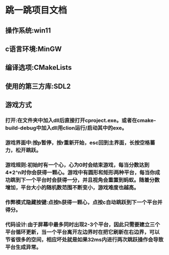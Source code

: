 # 跳一跳项目文档

## 操作系统:win11

## c语言环境:MinGW

## 编译选项:CMakeLists

## 使用的第三方库:SDL2

## 游戏方式

### 打开:在文件夹中加入dll后直接打开cproject.exe。或者在cmake-build-debug中加入dll用clion运行/启动其中的exe。

### 游戏界面中:按p暂停，按r重新开始，esc回到主界面，长按空格蓄力，松开跳跃。

### 游戏规则:初始时有一个心，心为0时会结束游戏，每当分数达到4*2^n时你会获得一颗心。游戏中有圆形和矩形两种平台，每当你成功跳到下一个平台时会获得一分，并且视角会重置到蚂蚁。随着分数增加，平台大小的随机数范围不断变小，游戏难度也越高。

### 作弊模式隐藏按键:点按h获得一颗心，点按c自动跳跃到下一个平台并得分。

### 代码设计:由于屏幕中最多同时出现2-3个平台，因此只需要建立三个平台循环更新，当一个平台离开左边界时在把它刷新在右边界，可以节省很多的空间，相应坏处就是如果32ms内进行两次跳跃操作会导致平台生成异常。
